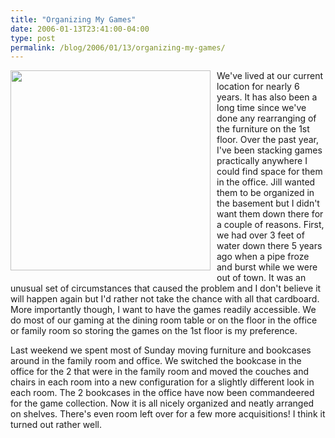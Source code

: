 ```yaml
---
title: "Organizing My Games"
date: 2006-01-13T23:41:00-04:00
type: post
permalink: /blog/2006/01/13/organizing-my-games/
---
```

We've lived at our current <a onblur="try {parent.deselectBloggerImageGracefully();} catch(e) {}" href="https://static.flickr.com/40/86275435_92f58968ab_b.jpg"><img style="margin: 0pt 10px 10px 0pt; float: left; cursor: pointer; width: 320px;" src="https://static.flickr.com/40/86275435_92f58968ab_b.jpg" alt="" border="0" /></a>location for nearly 6 years. It has also been a long time since we've done any rearranging of the furniture on the 1st floor. Over the past year, I've been stacking games practically anywhere I could find space for them in the office. Jill wanted them to be organized in the basement but I didn't want them down there for a couple of reasons. First, we had over 3 feet of water down there 5 years ago when a pipe froze and burst while we were out of town. It was an unusual set of circumstances that caused the problem and I don't believe it will happen again but I'd rather not take the chance with all that cardboard. More importantly though, I want to have the games readily accessible. We do most of our gaming at the dining room table or on the floor in the office or family room so storing the games on the 1st floor is my preference.

Last weekend we spent most of Sunday moving furniture and bookcases around in the family room and office. We switched the bookcase in the office for the 2 that were in the family room and moved the couches and chairs in each room into a new configuration for a slightly different look in each room. The 2 bookcases in the office have now been commandeered for the game collection. Now it is all nicely organized and neatly arranged on shelves. There's even room left over for a few more acquisitions! I think it turned out rather well.